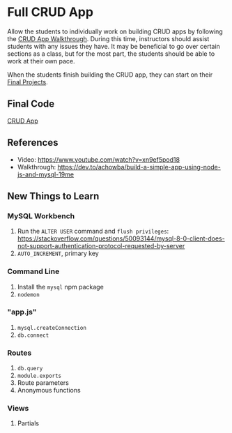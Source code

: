 # Full CRUD App
Allow the students to individually work on building CRUD apps by following the [CRUD App Walkthrough](CrudAppWalkthrough.md). During this time, instructors should assist students with any issues they have. It may be beneficial to go over certain sections as a class, but for the most part, the students should be able to work at their own pace.

When the students finish building the CRUD app, they can start on their [Final Projects](../FinalProject/).

## Final Code
[CRUD App](https://github.com/markbrendanawicz/crud-app)

## References
- Video: https://www.youtube.com/watch?v=xn9ef5pod18
- Walkthrough: https://dev.to/achowba/build-a-simple-app-using-node-js-and-mysql-19me

## New Things to Learn
### MySQL Workbench
1. Run the `ALTER USER` command and `flush privileges`: https://stackoverflow.com/questions/50093144/mysql-8-0-client-does-not-support-authentication-protocol-requested-by-server
1. `AUTO_INCREMENT`, primary key

### Command Line
1. Install the `mysql` npm package
1. `nodemon`

### "app.js"
1. `mysql.createConnection`
1. `db.connect`

### Routes
1. `db.query`
1. `module.exports`
1. Route parameters
1. Anonymous functions

### Views
1. Partials